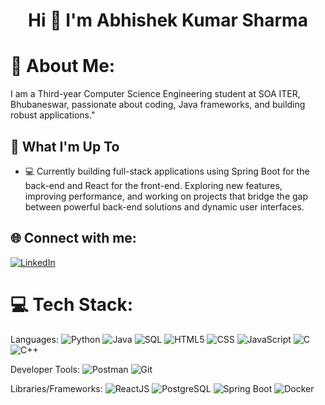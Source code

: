 <h1 align="center">Hi 👋 I'm Abhishek Kumar Sharma</h1>

# 💫 About Me:
I am a Third-year Computer Science Engineering student at SOA ITER, Bhubaneswar, passionate about coding, Java frameworks, and building robust applications."

## 🚀 What I'm Up To

- 💻 Currently building full-stack applications using Spring Boot for the back-end and React for the front-end. Exploring new features, improving performance, and working on projects that bridge the gap between powerful back-end solutions and dynamic user interfaces.

## 🌐 Connect with me:
[![LinkedIn](https://img.shields.io/badge/LinkedIn-%230077B5.svg?logo=linkedin&logoColor=white)](www.linkedin.com/in/meabhishek18)

# 💻 Tech Stack:
Languages: 
![Python](https://img.shields.io/badge/python-%233776AB.svg?style=for-the-badge&logo=python&logoColor=white) 
![Java](https://img.shields.io/badge/java-%23ED8B00.svg?style=for-the-badge&logo=java&logoColor=white) 
![SQL](https://img.shields.io/badge/sql-%2307405e.svg?style=for-the-badge&logo=postgresql&logoColor=white) 
![HTML5](https://img.shields.io/badge/html5-%23E34F26.svg?style=for-the-badge&logo=html5&logoColor=white) 
![CSS](https://img.shields.io/badge/css-%231572B6.svg?style=for-the-badge&logo=css3&logoColor=white) 
![JavaScript](https://img.shields.io/badge/javascript-%23323330.svg?style=for-the-badge&logo=javascript&logoColor=%23F7DF1E) 
![C](https://img.shields.io/badge/C-00599C?style=for-the-badge&logo=c&logoColor=white) 
![C++](https://img.shields.io/badge/C%2B%2B-00599C?style=for-the-badge&logo=c%2B%2B&logoColor=white)

Developer Tools: 
![Postman](https://img.shields.io/badge/Postman-FF6C37?style=for-the-badge&logo=postman&logoColor=white) 
![Git](https://img.shields.io/badge/git-%23F05033.svg?style=for-the-badge&logo=git&logoColor=white)

Libraries/Frameworks: 
![ReactJS](https://img.shields.io/badge/react-%2320232a.svg?style=for-the-badge&logo=react&logoColor=%2361DAFB) 
![PostgreSQL](https://img.shields.io/badge/PostgreSQL-316192?style=for-the-badge&logo=postgresql&logoColor=white) 
![Spring Boot](https://img.shields.io/badge/Spring_Boot-F2F4F9?style=for-the-badge&logo=spring-boot) 
![Docker](https://img.shields.io/badge/docker-%230db7ed.svg?style=for-the-badge&logo=docker&logoColor=white) 
